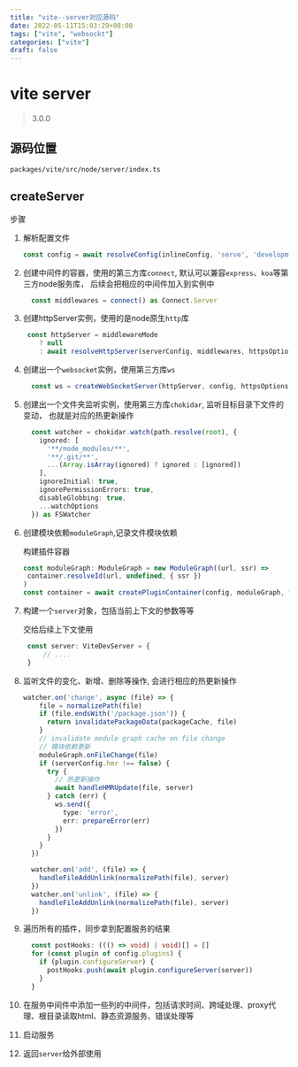 ```yaml
---
title: "vite--server对应源码"
date: 2022-05-11T15:03:29+08:00
tags: ["vite", "websockt"]
categories: ["vite"]
draft: false
---
```




# vite server



> 3.0.0



## 源码位置



`packages/vite/src/node/server/index.ts`



## createServer



步骤



1. 解析配置文件

   ```typescript
   const config = await resolveConfig(inlineConfig, 'serve', 'development')
   ```

   

2. 创建中间件的容器，使用的第三方库`connect`, 默认可以兼容`express`、`koa`等第三方node服务库， 后续会把相应的中间件加入到实例中

   ```typescript
     const middlewares = connect() as Connect.Server
   ```

   

3. 创建httpServer实例，使用的是node原生`http`库

   ```typescript
    const httpServer = middlewareMode
       ? null
       : await resolveHttpServer(serverConfig, middlewares, httpsOptions)
   ```

   

4. 创建出一个`websocket`实例，使用第三方库`ws`

   ```typescript
     const ws = createWebSocketServer(httpServer, config, httpsOptions)
   ```

   

5. 创建出一个文件夹监听实例，使用第三方库`chokidar`,  监听目标目录下文件的变动， 也就是对应的热更新操作

   ```typescript
     const watcher = chokidar.watch(path.resolve(root), {
       ignored: [
         '**/node_modules/**',
         '**/.git/**',
         ...(Array.isArray(ignored) ? ignored : [ignored])
       ],
       ignoreInitial: true,
       ignorePermissionErrors: true,
       disableGlobbing: true,
       ...watchOptions
     }) as FSWatcher
   ```

   

6. 创建模块依赖`moduleGraph`,记录文件模块依赖

   构建插件容器

   ```typescript
   const moduleGraph: ModuleGraph = new ModuleGraph((url, ssr) =>
   	container.resolveId(url, undefined, { ssr })
   )
   const container = await createPluginContainer(config, moduleGraph, watcher)
   ```

   

7. 构建一个`server`对象，包括当前上下文的参数等等

   交给后续上下文使用

   ```typescript
    const server: ViteDevServer = {
    	// ....
    }
   ```

8. 监听文件的变化、新增、删除等操作,  会进行相应的热更新操作

   ```typescript
   watcher.on('change', async (file) => {
       file = normalizePath(file)
       if (file.endsWith('/package.json')) {
         return invalidatePackageData(packageCache, file)
       }
       // invalidate module graph cache on file change
       // 模块依赖更新
       moduleGraph.onFileChange(file)
       if (serverConfig.hmr !== false) {
         try {
           // 热更新操作
           await handleHMRUpdate(file, server)
         } catch (err) {
           ws.send({
             type: 'error',
             err: prepareError(err)
           })
         }
       }
     })
   
     watcher.on('add', (file) => {
       handleFileAddUnlink(normalizePath(file), server)
     })
     watcher.on('unlink', (file) => {
       handleFileAddUnlink(normalizePath(file), server)
     })
   ```

9. 遍历所有的插件，同步拿到配置服务的结果

   ```typescript
     const postHooks: ((() => void) | void)[] = []
     for (const plugin of config.plugins) {
       if (plugin.configureServer) {
         postHooks.push(await plugin.configureServer(server))
       }
     }
   ```

10. 在服务中间件中添加一些列的中间件，包括请求时间、跨域处理、proxy代理、根目录读取html、静态资源服务、错误处理等

11. 启动服务

8. 返回`server`给外部使用



